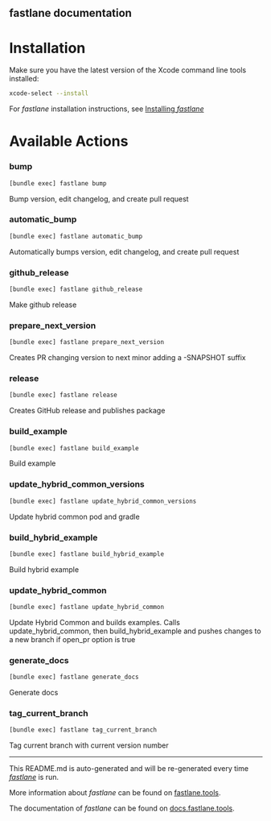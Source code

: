 fastlane documentation
----

# Installation

Make sure you have the latest version of the Xcode command line tools installed:

```sh
xcode-select --install
```

For _fastlane_ installation instructions, see [Installing _fastlane_](https://docs.fastlane.tools/#installing-fastlane)

# Available Actions

### bump

```sh
[bundle exec] fastlane bump
```

Bump version, edit changelog, and create pull request

### automatic_bump

```sh
[bundle exec] fastlane automatic_bump
```

Automatically bumps version, edit changelog, and create pull request

### github_release

```sh
[bundle exec] fastlane github_release
```

Make github release

### prepare_next_version

```sh
[bundle exec] fastlane prepare_next_version
```

Creates PR changing version to next minor adding a -SNAPSHOT suffix

### release

```sh
[bundle exec] fastlane release
```

Creates GitHub release and publishes package

### build_example

```sh
[bundle exec] fastlane build_example
```

Build example

### update_hybrid_common_versions

```sh
[bundle exec] fastlane update_hybrid_common_versions
```

Update hybrid common pod and gradle

### build_hybrid_example

```sh
[bundle exec] fastlane build_hybrid_example
```

Build hybrid example

### update_hybrid_common

```sh
[bundle exec] fastlane update_hybrid_common
```

Update Hybrid Common and builds examples. Calls update_hybrid_common, then build_hybrid_example and pushes changes to a new branch if open_pr option is true

### generate_docs

```sh
[bundle exec] fastlane generate_docs
```

Generate docs

### tag_current_branch

```sh
[bundle exec] fastlane tag_current_branch
```

Tag current branch with current version number

----

This README.md is auto-generated and will be re-generated every time [_fastlane_](https://fastlane.tools) is run.

More information about _fastlane_ can be found on [fastlane.tools](https://fastlane.tools).

The documentation of _fastlane_ can be found on [docs.fastlane.tools](https://docs.fastlane.tools).
